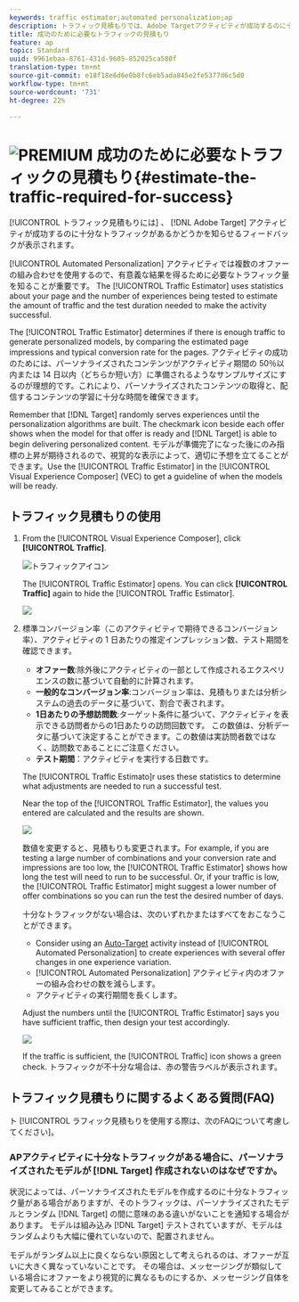 ```yaml
---
keywords: traffic estimator;automated personalization;ap
description: トラフィック見積もりでは、Adobe Targetアクティビティが成功するのに十分なトラフィックがあるかどうかを知らせるフィードバックを提供します。
title: 成功のために必要なトラフィックの見積もり
feature: ap
topic: Standard
uuid: 9961ebaa-8761-431d-9605-852025ca580f
translation-type: tm+mt
source-git-commit: e18f18e6d6e0b8fc6eb5ada845e2fe5377d6c5d0
workflow-type: tm+mt
source-wordcount: '731'
ht-degree: 22%

---
```



# ![PREMIUM](/help/assets/premium.png) 成功のために必要なトラフィックの見積もり{#estimate-the-traffic-required-for-success}

[!UICONTROL トラフィック見積もりには] 、 [!DNL Adobe Target] アクティビティが成功するのに十分なトラフィックがあるかどうかを知らせるフィードバックが表示されます。

[!UICONTROL Automated Personalization] アクティビティでは複数のオファーの組み合わせを使用するので、有意義な結果を得るために必要なトラフィック量を知ることが重要です。 The [!UICONTROL Traffic Estimator] uses statistics about your page and the number of experiences being tested to estimate the amount of traffic and the test duration needed to make the activity successful.

The [!UICONTROL Traffic Estimator] determines if there is enough traffic to generate personalized models, by comparing the estimated page impressions and typical conversion rate for the pages. アクティビティの成功のためには、パーソナライズされたコンテンツがアクティビティ期間の 50％以内または 14 日以内（どちらか短い方）に準備されるようなサンプルサイズにするのが理想的です。これにより、パーソナライズされたコンテンツの取得と、配信するコンテンツの学習に十分な時間を確保できます。

Remember that [!DNL Target] randomly serves experiences until the personalization algorithms are built. The checkmark icon beside each offer shows when the model for that offer is ready and [!DNL Target] is able to begin delivering personalized content. モデルが準備完了になった後にのみ指標の上昇が期待されるので、視覚的な表示によって、適切に予想を立てることができます。Use the [!UICONTROL Traffic Estimator] in the [!UICONTROL Visual Experience Composer] (VEC) to get a guideline of when the models will be ready.

## トラフィック見積もりの使用

1. From the [!UICONTROL Visual Experience Composer], click **[!UICONTROL Traffic]**.

   ![トラフィックアイコン](/help/c-activities/t-automated-personalization/assets/icon-traffic.png)

   The [!UICONTROL Traffic Estimator] opens. You can click **[!UICONTROL Traffic]** again to hide the [!UICONTROL Traffic Estimator].

   ![](assets/ap_est.png)

1. 標準コンバージョン率（このアクティビティで期待できるコンバージョン率）、アクティビティの 1 日あたりの推定インプレッション数、テスト期間を確認できます。

   * **オファー数**:除外後にアクティビティの一部として作成されるエクスペリエンスの数に基づいて自動的に計算されます。
   * **一般的なコンバージョン率**:コンバージョン率は、見積もりまたは分析システムの過去のデータに基づいて、割合で表されます。
   * **1日あたりの予想訪問数**:ターゲット条件に基づいて、アクティビティを表示できる訪問者からの1日あたりの訪問回数です。 この数値は、分析データに基づいて決定することができます。この数値は実訪問者数ではなく、訪問数であることにご注意ください。
   * **テスト期間**：アクティビティを実行する日数です。

   The [!UICONTROL Traffic Estimato]r uses these statistics to determine what adjustments are needed to run a successful test.

   Near the top of the [!UICONTROL Traffic Estimator], the values you entered are calculated and the results are shown.

   ![](assets/ap_est_no.png)

   数値を変更すると、見積もりも変更されます。For example, if you are testing a large number of combinations and your conversion rate and impressions are too low, the [!UICONTROL Traffic Estimator] shows how long the test will need to run to be successful. Or, if your traffic is low, the [!UICONTROL Traffic Estimator] might suggest a lower number of offer combinations so you can run the test the desired number of days.

   十分なトラフィックがない場合は、次のいずれかまたはすべてをおこなうことができます。

   * Consider using an [Auto-Target](/help/c-activities/auto-target/auto-target-to-optimize.md) activity instead of [!UICONTROL Automated Personalization] to create experiences with several offer changes in one experience variation.
   * [!UICONTROL Automated Personalization] アクティビティ内のオファーの組み合わせの数を減らします。
   * アクティビティの実行期間を長くします。

   Adjust the numbers until the [!UICONTROL Traffic Estimator] says you have sufficient traffic, then design your test accordingly.

   ![](assets/ap_est_yes.png)

   If the traffic is sufficient, the [!UICONTROL Traffic] icon shows a green check. トラフィックが不十分な場合は、赤の警告ラベルが表示されます。

## トラフィック見積もりに関するよくある質問(FAQ)

ト [!UICONTROL ラフィック見積もりを使用する際は、次のFAQについて考慮してください]。

### APアクティビティに十分なトラフィックがある場合に、パーソナライズされたモデルが [!DNL Target] 作成されないのはなぜですか。

状況によっては、パーソナライズされたモデルを作成するのに十分なトラフィック量がある場合がありますが、そのトラフィックは、パーソナライズされたモデルとランダム [!DNL Target] の間に意味のある違いがないことを通知する場合があります。 モデルは組み込み [!DNL Target] テストされていますが、モデルはランダムよりも大幅に優れていないので、配置されません。

モデルがランダム以上に良くならない原因として考えられるのは、オファーが互いに大きく異なっていないことです。 その場合は、メッセージングが類似している場合にオファーをより視覚的に異なるものにするか、メッセージング自体を変更してみることができます。
